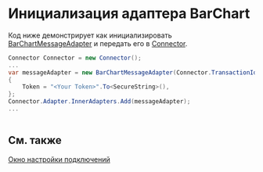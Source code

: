 # Инициализация адаптера BarChart

Код ниже демонстрирует как инициализировать [BarChartMessageAdapter](../api/StockSharp.BarChart.BarChartMessageAdapter.html) и передать его в [Connector](../api/StockSharp.Algo.Connector.html).

```cs
Connector Connector = new Connector();				
...				
var messageAdapter = new BarChartMessageAdapter(Connector.TransactionIdGenerator)
{
    Token = "<Your Token>".To<SecureString>(),
};
Connector.Adapter.InnerAdapters.Add(messageAdapter);
...	
							
```

## См. также

[Окно настройки подключений](API_UI_ConnectorWindow.md)
